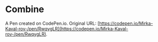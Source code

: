 # Combine

A Pen created on CodePen.io. Original URL: [https://codepen.io/Mirka-Kaval-rov-/pen/RwqygLR](https://codepen.io/Mirka-Kaval-rov-/pen/RwqygLR).

